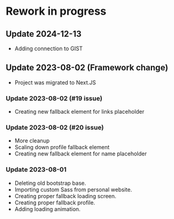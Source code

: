 # Rework in progress
## Update 2024-12-13 
* Adding connection to GIST

## Update 2023-08-02 (Framework change)
* Project was migrated to Next.JS

### Update 2023-08-02 (#19 issue)
* Creating new fallback element for links placeholder

### Update 2023-08-02 (#20 issue)
* More cleanup
* Scaling down profile fallback element
* Creating new fallback element for name placeholder

### Update 2023-08-01
* Deleting old bootstrap base.
* Importing custom Sass from personal website.
* Creating proper fallback loading screen.
* Creating proper fallback profile.
* Adding loading animation.
